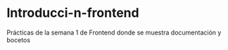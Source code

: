 # Introducci-n-frontend
Prácticas de la semana 1 de Frontend donde se muestra documentación y bocetos 
